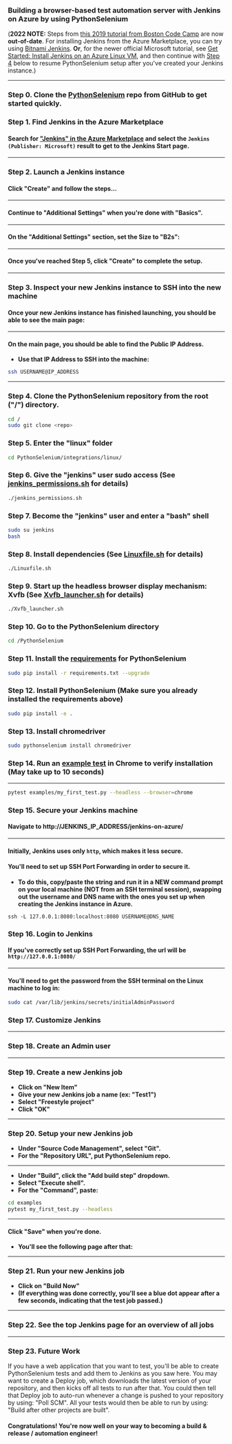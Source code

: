 ### Building a browser-based test automation server with Jenkins on Azure by using PythonSelenium

(**2022 NOTE:** Steps from [this 2019 tutorial from Boston Code Camp](https://www.bostoncodecamp.com/CC31/sessions/details/16741) are now **out-of-date**. For installing Jenkins from the Azure Marketplace, you can try using [Bitnami Jenkins](https://azuremarketplace.microsoft.com/en-us/marketplace/apps/bitnami.jenkins). **Or**, for the newer official Microsoft tutorial, see [Get Started: Install Jenkins on an Azure Linux VM](https://docs.microsoft.com/en-us/azure/developer/jenkins/configure-on-linux-vm), and then continue with [Step 4](#step4) below to resume PythonSelenium setup after you've created your Jenkins instance.)

----------

### Step 0. Clone the [PythonSelenium](/) repo from GitHub to get started quickly.

### Step 1. Find Jenkins in the Azure Marketplace

#### Search for ["Jenkins" in the Azure Marketplace](https://portal.azure.com/#blade/Microsoft_Azure_Marketplace/GalleryFeaturedMenuItemBlade/selectedMenuItemId/home/searchQuery/jenkins/resetMenuId/) and select the ``Jenkins (Publisher: Microsoft)`` result to get to the Jenkins Start page.

----------

### Step 2. Launch a Jenkins instance

#### Click "Create" and follow the steps...

----------

#### Continue to "Additional Settings" when you're done with "Basics".

----------

#### On the "Additional Settings" section, set the Size to "B2s":

----------

#### Once you've reached Step 5, click "Create" to complete the setup.

----------

### Step 3. Inspect your new Jenkins instance to SSH into the new machine

#### Once your new Jenkins instance has finished launching, you should be able to see the main page:

----------

#### On the main page, you should be able to find the Public IP Address.
* **Use that IP Address to SSH into the machine:**

```bash
ssh USERNAME@IP_ADDRESS
```

----------

<a id="step4"></a>

### Step 4. Clone the PythonSelenium repository from the root ("/") directory.

```bash
cd /
sudo git clone <repo>
```

### Step 5. Enter the "linux" folder

```bash
cd PythonSelenium/integrations/linux/
```

### Step 6. Give the "jenkins" user sudo access (See [jenkins_permissions.sh](/integrations/linux/jenkins_permissions.sh) for details)

```bash
./jenkins_permissions.sh
```

### Step 7. Become the "jenkins" user and enter a "bash" shell

```bash
sudo su jenkins
bash
```

### Step 8. Install dependencies (See [Linuxfile.sh](/integrations/linux/Linuxfile.sh) for details)

```bash
./Linuxfile.sh
```

### Step 9. Start up the headless browser display mechanism: Xvfb (See [Xvfb_launcher.sh](/integrations/linux/Xvfb_launcher.sh) for details)

```bash
./Xvfb_launcher.sh
```

### Step 10. Go to the PythonSelenium directory

```bash
cd /PythonSelenium
```

### Step 11. Install the [requirements](/requirements.txt) for PythonSelenium

```bash
sudo pip install -r requirements.txt --upgrade
```

### Step 12. Install PythonSelenium (Make sure you already installed the requirements above)

```bash
sudo pip install -e .
```

### Step 13. Install chromedriver

```bash
sudo pythonselenium install chromedriver
```

### Step 14. Run an [example test](/examples/my_first_test.py) in Chrome to verify installation (May take up to 10 seconds)

----------

```bash
pytest examples/my_first_test.py --headless --browser=chrome
```

### Step 15. Secure your Jenkins machine

#### Navigate to http://JENKINS_IP_ADDRESS/jenkins-on-azure/

----------

#### Initially, Jenkins uses only ``http``, which makes it less secure.

#### You'll need to set up SSH Port Forwarding in order to secure it.

* **To do this, copy/paste the string and run it in a NEW command prompt on your local machine (NOT from an SSH terminal session), swapping out the username and DNS name with the ones you set up when creating the Jenkins instance in Azure.**

``ssh -L 127.0.0.1:8080:localhost:8080 USERNAME@DNS_NAME``

### Step 16. Login to Jenkins

#### If you've correctly set up SSH Port Forwarding, the url will be ``http://127.0.0.1:8080/``

----------

#### You'll need to get the password from the SSH terminal on the Linux machine to log in:

```bash
sudo cat /var/lib/jenkins/secrets/initialAdminPassword
```

### Step 17. Customize Jenkins

----------

### Step 18. Create an Admin user

----------

### Step 19. Create a new Jenkins job

* **Click on "New Item"**
* **Give your new Jenkins job a name (ex: "Test1")**
* **Select "Freestyle project"**
* **Click "OK"**

----------

### Step 20. Setup your new Jenkins job

* **Under "Source Code Management", select "Git".**
* **For the "Repository URL", put PythonSelenium repo.**

----------

* **Under "Build", click the "Add build step" dropdown.**
* **Select "Execute shell".**
* **For the "Command", paste:**

```bash
cd examples
pytest my_first_test.py --headless
```

----------

#### Click "Save" when you're done.

* **You'll see the following page after that:**

----------

### Step 21. Run your new Jenkins job

* **Click on "Build Now"**
* **(If everything was done correctly, you'll see a blue dot appear after a few seconds, indicating that the test job passed.)**

----------

### Step 22. See the top Jenkins page for an overview of all jobs

----------

### Step 23. Future Work

If you have a web application that you want to test, you'll be able to create PythonSelenium tests and add them to Jenkins as you saw here. You may want to create a Deploy job, which downloads the latest version of your repository, and then kicks off all tests to run after that. You could then tell that Deploy job to auto-run whenever a change is pushed to your repository by using: "Poll SCM". All your tests would then be able to run by using: "Build after other projects are built". 

#### Congratulations! You're now well on your way to becoming a build & release / automation engineer!
